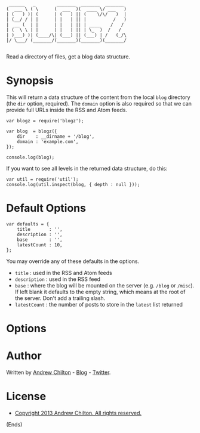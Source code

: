 ```
 ______   _        _______  _______  _______ 
(  ___ \ ( \      (  ___  )(  ____ \/ ___   )
| (   ) )| (      | (   ) || (    \/\/   )  |
| (__/ / | |      | |   | || |          /   )
|  __ (  | |      | |   | || | ____    /   / 
| (  \ \ | |      | |   | || | \_  )  /   /  
| )___) )| (____/\| (___) || (___) | /   (_/\
|/ \___/ (_______/(_______)(_______)(_______/
                                             
```

Read a directory of files, get a blog data structure.

# Synopsis #

This will return a data structure of the content from the local `blog` directory (the `dir` option, required). The
`domain` option is also required so that we can provide full URLs inside the RSS and Atom feeds.

```
var blogz = require('blogz');

var blog  = blogz({
    dir    : __dirname + '/blog',
    domain : 'example.com',
});

console.log(blog);
```

If you want to see all levels in the returned data structure, do this:

```
var util = require('util');
console.log(util.inspect(blog, { depth : null }));
```

# Default Options #

```
var defaults = {
    title       : '',
    description : '',
    base        : '',
    latestCount : 10,
};
```

You may override any of these defaults in the options.

* `title` : used in the RSS and Atom feeds
* `description` : used in the RSS feed
* `base` : where the blog will be mounted on the server (e.g. `/blog` or `/misc`). If left blank it defaults to the
  empty string, which means at the root of the server. Don't add a trailing slash.
* `latestCount` : the number of posts to store in the `latest` list returned

# Options #

##  ##

# Author #

Written by [Andrew Chilton](http://chilts.org/) - [Blog](http://chilts.org/blog/) - [Twitter](https://twitter.com/andychilton).

# License #

* [Copyright 2013 Andrew Chilton.  All rights reserved.](http://chilts.mit-license.org/2013/)

(Ends)
